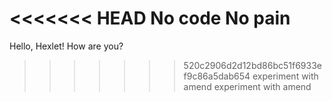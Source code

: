 <<<<<<< HEAD
No code No pain
=======
Hello, Hexlet! How are you?
>>>>>>> 520c2906d2d12bd86bc51f6933ef9c86a5dab654
experiment with amend
experiment with amend
